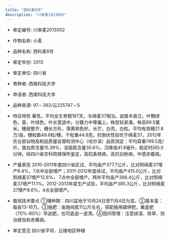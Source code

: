 ```yaml
---
title: "西科麦8号"
description: "川审麦2013002"
---
```

* 审定编号:  川审麦2013002

*  作物名称:  小麦

*  品种名称:  西科麦8号

*  审定年份:  2013

*  审定单位:  四川省

* 育种者:  西南科技大学

*  申请者:  西南科技大学

*  品种来源:  97－392/云225747－5

*  特征特性
春性。平均全生育期187天，与绵麦37相当。幼苗半直立，叶鞘绿色，苗、叶绿色，叶长宽适中。分蘖力中等偏上。株型较紧凑。株高89.5厘米。穗层整齐，穗长方形，落黄熟色好。长芒，白壳，白粒。平均有效穗21.8万/亩。穗粒数49.6粒/穗，千粒重44.8克。抗倒伏性较优于绵麦37。2012年农业部谷物及制品质量监督检测中心（哈尔滨）品质测定：平均容重749.5克/升，蛋白质含量15.39%，湿面筋含量30.6%，沉降值41.8毫升，稳定时间5.0分钟。经四川省农科院植保所鉴定，高抗条锈病，高抗白粉病，中感赤霉病。

*  产量表现
2010-2011年度四川省区试，平均亩产377.7公斤，比对照绵麦37增产9.4%，7点中全部增产；2011-2012年度续试，平均亩产415.0公斤，比对照绵麦37增产12.6%， 7点中全部增产。两年平均亩产396.4公斤，比对照绵麦37增产11.1%。2012-2013年度生产试验，平均亩产385.3公斤，比对照绵麦37增产8.6%，4点全部增产。

*  栽培技术要点
①播种期：四川盆地于10月24日至11月4日为宜。②基本苗：每亩13-16万。③施肥：亩施纯氮11公斤左右，搭配施用磷钾肥，重底肥（70%-80%）早追肥，也可底追一道清。④田间管理：注意排湿、除草、防治蚜虫和赤霉病。

*  审定意见
四川省平坝、丘陵地区种植
